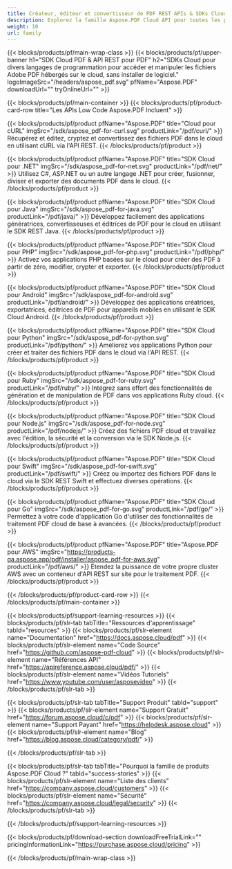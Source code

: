 ```yaml
---
title: Créateur, éditeur et convertisseur de PDF REST APIs & SDKs Cloud
description: Explorez la famille Aspose.PDF Cloud API pour toutes les plateformes - Android, Java, Swift, et plus. Traitement PDF unifié dans le cloud.
weight: 10
url: family
---
```


{{< blocks/products/pf/main-wrap-class >}}
{{< blocks/products/pf/upper-banner h1="SDK Cloud PDF & API REST pour PDF" h2="SDKs Cloud pour divers langages de programmation pour accéder et manipuler les fichiers Adobe PDF hébergés sur le cloud, sans installer de logiciel." logoImageSrc="/headers/aspose_pdf.svg" pfName="Aspose.PDF" downloadUrl="" tryOnlineUrl="" >}}

{{< blocks/products/pf/main-container >}}
{{< blocks/products/pf/product-card-row title="Les APIs Low Code Aspose.PDF Incluent" >}}

{{< blocks/products/pf/product pfName="Aspose.PDF" title="Cloud pour cURL" imgSrc="/sdk/aspose_pdf-for-curl.svg" productLink="/pdf/curl/" >}}
Récupérez et éditez, cryptez et convertissez des fichiers PDF dans le cloud en utilisant cURL via l'API REST.
{{< /blocks/products/pf/product >}}

{{< blocks/products/pf/product pfName="Aspose.PDF" title="SDK Cloud pour .NET" imgSrc="/sdk/aspose_pdf-for-net.svg" productLink="/pdf/net/" >}}
Utilisez C#, ASP.NET ou un autre langage .NET pour créer, fusionner, diviser et exporter des documents PDF dans le cloud.
{{< /blocks/products/pf/product >}}

{{< blocks/products/pf/product pfName="Aspose.PDF" title="SDK Cloud pour Java" imgSrc="/sdk/aspose_pdf-for-java.svg" productLink="/pdf/java/" >}}
Développez facilement des applications génératrices, convertisseuses et éditrices de PDF pour le cloud en utilisant le SDK REST Java.
{{< /blocks/products/pf/product >}}

{{< blocks/products/pf/product pfName="Aspose.PDF" title="SDK Cloud pour PHP" imgSrc="/sdk/aspose_pdf-for-php.svg" productLink="/pdf/php/" >}}
Activez vos applications PHP basées sur le cloud pour créer des PDF à partir de zéro, modifier, crypter et exporter.
{{< /blocks/products/pf/product >}}

{{< blocks/products/pf/product pfName="Aspose.PDF" title="SDK Cloud pour Android" imgSrc="/sdk/aspose_pdf-for-android.svg" productLink="/pdf/android/" >}}
Développez des applications créatrices, exportatrices, éditrices de PDF pour appareils mobiles en utilisant le SDK Cloud Android.
{{< /blocks/products/pf/product >}}

{{< blocks/products/pf/product pfName="Aspose.PDF" title="SDK Cloud pour Python" imgSrc="/sdk/aspose_pdf-for-python.svg" productLink="/pdf/python/" >}}
Améliorez vos applications Python pour créer et traiter des fichiers PDF dans le cloud via l'API REST.
{{< /blocks/products/pf/product >}}

{{< blocks/products/pf/product pfName="Aspose.PDF" title="SDK Cloud pour Ruby" imgSrc="/sdk/aspose_pdf-for-ruby.svg" productLink="/pdf/ruby/" >}}
Intégrez sans effort des fonctionnalités de génération et de manipulation de PDF dans vos applications Ruby cloud.
{{< /blocks/products/pf/product >}}

{{< blocks/products/pf/product pfName="Aspose.PDF" title="SDK Cloud pour Node.js" imgSrc="/sdk/aspose_pdf-for-node.svg" productLink="/pdf/nodejs/" >}}
Créez des fichiers PDF cloud et travaillez avec l'édition, la sécurité et la conversion via le SDK Node.js.
{{< /blocks/products/pf/product >}}

{{< blocks/products/pf/product pfName="Aspose.PDF" title="SDK Cloud pour Swift" imgSrc="/sdk/aspose_pdf-for-swift.svg" productLink="/pdf/swift/" >}}
Créez ou importez des fichiers PDF dans le cloud via le SDK REST Swift et effectuez diverses opérations.
{{< /blocks/products/pf/product >}}

{{< blocks/products/pf/product pfName="Aspose.PDF" title="SDK Cloud pour Go" imgSrc="/sdk/aspose_pdf-for-go.svg" productLink="/pdf/go/" >}}
Permettez à votre code d'application Go d'utiliser des fonctionnalités de traitement PDF cloud de base à avancées.
{{< /blocks/products/pf/product >}}

{{< blocks/products/pf/product pfName="Aspose.PDF" title="Aspose.PDF pour AWS" imgSrc="https://products-qa.aspose.app/pdf/installer/aspose_pdf-for-aws.svg" productLink="/pdf/aws/" >}}
Étendez la puissance de votre propre cluster AWS avec un conteneur d'API REST sur site pour le traitement PDF.
{{< /blocks/products/pf/product >}}

{{< /blocks/products/pf/product-card-row >}}
{{< /blocks/products/pf/main-container >}}

{{< blocks/products/pf/support-learning-resources >}}
{{< blocks/products/pf/slr-tab tabTitle="Ressources d'apprentissage" tabId="resources" >}}
{{< blocks/products/pf/slr-element name="Documentation" href="https://docs.aspose.cloud/pdf" >}}
{{< blocks/products/pf/slr-element name="Code Source" href="https://github.com/aspose-pdf-cloud" >}}
{{< blocks/products/pf/slr-element name="Références API" href="https://apireference.aspose.cloud/pdf/" >}}
{{< blocks/products/pf/slr-element name="Vidéos Tutoriels" href="https://www.youtube.com/user/asposevideo" >}}
{{< /blocks/products/pf/slr-tab >}}

{{< blocks/products/pf/slr-tab tabTitle="Support Produit" tabId="support" >}}
{{< blocks/products/pf/slr-element name="Support Gratuit" href="https://forum.aspose.cloud/c/pdf" >}}
{{< blocks/products/pf/slr-element name="Support Payant" href="https://helpdesk.aspose.cloud" >}}
{{< blocks/products/pf/slr-element name="Blog" href="https://blog.aspose.cloud/category/pdf/" >}}

{{< /blocks/products/pf/slr-tab >}}

{{< blocks/products/pf/slr-tab tabTitle="Pourquoi la famille de produits Aspose.PDF Cloud ?" tabId="success-stories" >}}
{{< blocks/products/pf/slr-element name="Liste des clients" href="https://company.aspose.cloud/customers" >}}
{{< blocks/products/pf/slr-element name="Sécurité" href="https://company.aspose.cloud/legal/security" >}}
{{< /blocks/products/pf/slr-tab >}}

{{< /blocks/products/pf/support-learning-resources >}}

{{< blocks/products/pf/download-section downloadFreeTrialLink="" pricingInformationLink="https://purchase.aspose.cloud/pricing" >}}

{{< /blocks/products/pf/main-wrap-class >}}

